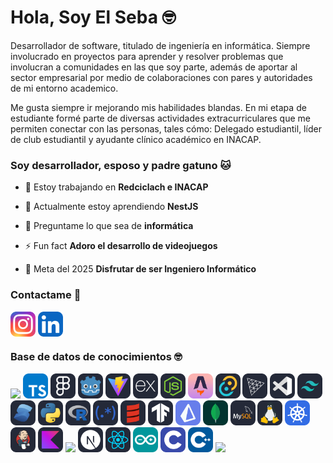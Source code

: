 <h1 align="left">Hola, Soy El Seba 🤓</h1>

Desarrollador de software, titulado de ingeniería en informática. Siempre involucrado en proyectos para aprender y resolver problemas que involucran a comunidades en las que soy parte, además de aportar al sector empresarial por medio de colaboraciones con pares y autoridades de mi entorno academico.

Me gusta siempre ir mejorando mis habilidades blandas. En mi etapa de estudiante formé parte de diversas actividades extracurriculares que me permiten conectar con las personas, tales cómo: Delegado estudiantil, líder de club estudiantil y ayudante clínico académico en INACAP.

<h3 align="left">Soy desarrollador, esposo y padre gatuno 🐱</h3>

- 🔭 Estoy trabajando en **Redciclach e INACAP**

- 🌱 Actualmente estoy aprendiendo **NestJS**

- 💬 Preguntame lo que sea de **informática**

- ⚡ Fun fact **Adoro el desarrollo de videojuegos**

- 🚩 Meta del 2025 **Disfrutar de ser Ingeniero Informático**

<h3 align="left">Contactame 📲</h3>
<p align="left">

<a href="https://instagram.com/_soyelseba" target="blank"><img align="center" src="https://github.com/tandpfun/skill-icons/raw/main/icons/Instagram.svg" alt="_soyelseba" width="40" /></a>
<a href="https://linkedin.com/in/soyelseba-" target="blank"><img align="center" src="https://github.com/tandpfun/skill-icons/raw/main/icons/LinkedIn.svg" alt="soyelseba_" width="40" /></a>

</p>

<h3 align="left">Base de datos de conocimientos 🤓</h3>
<p align="left">

<img src="https://skillicons.dev/icons?i=aws" width="40" /> <img src="https://raw.githubusercontent.com/tandpfun/skill-icons/main/icons/TypeScript.svg" width="40" /> <img src="https://github.com/tandpfun/skill-icons/raw/main/icons/Figma-Dark.svg" width="40" /> <img src="https://github.com/tandpfun/skill-icons/raw/main/icons/Godot-Dark.svg" width="40" /> <img src="https://github.com/tandpfun/skill-icons/raw/main/icons/Vite-Dark.svg" width="40" /> <img src="https://github.com/tandpfun/skill-icons/raw/main/icons/ExpressJS-Dark.svg" width="40" /> <img src="https://github.com/tandpfun/skill-icons/raw/main/icons/NodeJS-Dark.svg" width="40" /> <img src="https://github.com/tandpfun/skill-icons/raw/main/icons/Astro.svg" width="40" /> <img src="https://github.com/tandpfun/skill-icons/raw/main/icons/Tauri-Dark.svg" width="40" /> <img src="https://github.com/tandpfun/skill-icons/raw/main/icons/ThreeJS-Dark.svg" width="40" /> <img src="https://github.com/tandpfun/skill-icons/raw/main/icons/VSCode-Dark.svg" width="40" /> <img src="https://github.com/tandpfun/skill-icons/raw/main/icons/TailwindCSS-Dark.svg" width="40" /> <img src="https://github.com/tandpfun/skill-icons/raw/main/icons/SolidJS-Dark.svg" width="40" /> <img src="https://github.com/tandpfun/skill-icons/raw/main/icons/Python-Dark.svg" width="40" /> <img src="https://github.com/tandpfun/skill-icons/raw/main/icons/R-Dark.svg" width="40" /> <img src="https://github.com/tandpfun/skill-icons/raw/main/icons/Regex-Dark.svg" width="40" /> <img src="https://github.com/tandpfun/skill-icons/raw/main/icons/Scala-Dark.svg" width="40" /> <img src="https://github.com/tandpfun/skill-icons/raw/main/icons/TensorFlow-Dark.svg" width="40" /> <img src="https://github.com/tandpfun/skill-icons/raw/main/icons/Prisma.svg" width="40" /> <img src="https://github.com/tandpfun/skill-icons/raw/main/icons/MongoDB.svg" width="40" /> <img src="https://github.com/tandpfun/skill-icons/raw/main/icons/MySQL-Dark.svg" width="40" /> <img src="https://github.com/tandpfun/skill-icons/raw/main/icons/Linux-Dark.svg" width="40" /> <img src="https://github.com/tandpfun/skill-icons/raw/main/icons/Kubernetes.svg" width="40" /> <img src="https://github.com/tandpfun/skill-icons/raw/main/icons/Jenkins-Dark.svg" width="40" /> <img src="https://github.com/tandpfun/skill-icons/raw/main/icons/Kotlin-Dark.svg" width="40" /> <img src="https://github.com/tandpfun/skill-icons/raw/main/icons/OpenCV-Dark.svg" width="40" /> <img src="https://github.com/tandpfun/skill-icons/raw/main/icons/NextJS-Dark.svg" width="40" /> <img src="https://github.com/tandpfun/skill-icons/raw/main/icons/React-Dark.svg" width="40" /> <img src="https://github.com/tandpfun/skill-icons/raw/main/icons/Arduino.svg" width="40" /> <img src="https://github.com/tandpfun/skill-icons/raw/main/icons/C.svg" width="40" /> <img src="https://github.com/tandpfun/skill-icons/raw/main/icons/CPP.svg" width="40" /> <img src="https://github.com/tandpfun/skill-icons/raw/main/icons/RedHat-Dark.svg" width="40" />
</p>
